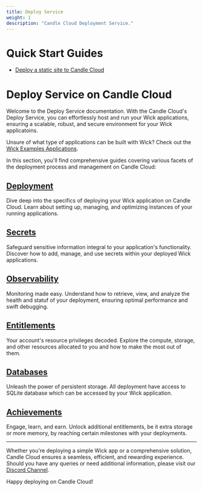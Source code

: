 ```yaml
---
title: Deploy Service
weight: 1
description: "Candle Cloud Deployment Service."
---
```


# Quick Start Guides

- [Deploy a static site to Candle Cloud](./quick-start/static-site.md)

# Deploy Service on Candle Cloud

Welcome to the Deploy Service documentation. With the Candle Cloud's Deploy Service, you can effortlessly host and run your Wick applications, ensuring a scalable, robust, and secure environment for your Wick applicatoins.

Unsure of what type of applications can be built with Wick? Check out the [Wick Examples Applications](https://github.com/candlecorp/wick-apps).

In this section, you'll find comprehensive guides covering various facets of the deployment process and management on Candle Cloud:

## [Deployment](./deployments/)

Dive deep into the specifics of deploying your Wick application on Candle Cloud. Learn about setting up, managing, and optimizing instances of your running applications.

## [Secrets](./secrets/)

Safeguard sensitive information integral to your application's functionality. Discover how to add, manage, and use secrets within your deployed Wick applications.

## [Observability](./observability/)

Monitoring made easy. Understand how to retrieve, view, and analyze the health and statuf of your deployment, ensuring optimal performance and swift debugging.

## [Entitlements](./entitlements/)

Your account's resource privileges decoded. Explore the compute, storage, and other resources allocated to you and how to make the most out of them.

## [Databases](./deploy/databases.md)

Unleash the power of persistent storage. All deployment have access to SQLite database which can be accessed by your Wick application.

## [Achievements](./deploy/achievements.md)

Engage, learn, and earn. Unlock additional entitlements, be it extra storage or more memory, by reaching certain milestones with your deployments.

---

Whether you're deploying a simple Wick app or a comprehensive solution, Candle Cloud ensures a seamless, efficient, and rewarding experience. Should you have any queries or need additional information, please visit our [Discord Channel](https://discord.gg/candle).

Happy deploying on Candle Cloud!
